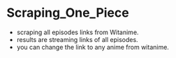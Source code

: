 # Scraping_One_Piece
- scraping all episodes links from Witanime. 
- results are streaming links of all episodes.
- you can change the link to any anime from witanime.
